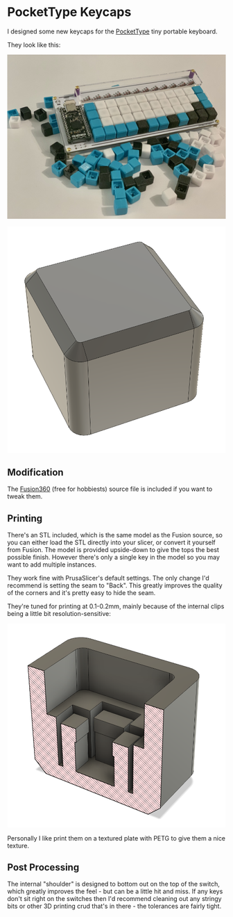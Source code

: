 # PocketType Keycaps

I designed some new keycaps for the
[PocketType](https://mechboards.co.uk/shop/kits/pockettype/) tiny portable
keyboard.

They look like this:

![PocketType Glamour Shot](pockettype_keycaps.jpeg)

![Internal clips](pockettype_keycap_model.png)

## Modification

The [Fusion360](https://www.autodesk.com/products/fusion-360) (free for
hobbiests) source file is included if you want to tweak them.

## Printing

There's an STL included, which is the same model as the Fusion source, so
you can either load the STL directly into your slicer, or convert it yourself
from Fusion. The model is provided upside-down to give the tops the best
possible finish. However there's only a single key in the model so you may want
to add multiple instances.

They work fine with PrusaSlicer's default settings. The only change I'd
recommend is setting the seam to "Back". This greatly improves the quality of
the corners and it's pretty easy to hide the seam.

They're tuned for printing at 0.1-0.2mm, mainly because of the
internal clips being a little bit resolution-sensitive:

![Internal clips](pockettype_keycap_section.png)

Personally I like print them on a textured plate with PETG to give them a nice
texture.

## Post Processing

The internal "shoulder" is designed to bottom out on the top of the switch,
which greatly improves the feel - but can be a little hit and miss. If any keys
don't sit right on the switches then I'd recommend cleaning out any
stringy bits or other 3D printing crud that's in there - the tolerances are
fairly tight.

